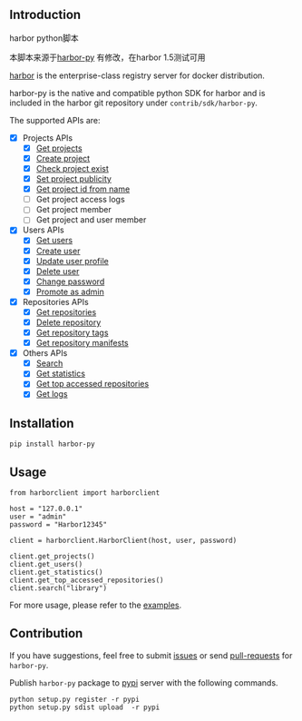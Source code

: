 ## Introduction

harbor python脚本

本脚本来源于[harbor-py](https://pypi.org/project/harbor-py) 有修改，在harbor 1.5测试可用

[harbor](https://github.com/vmware/harbor) is the enterprise-class registry server for docker distribution.

harbor-py is the native and compatible python SDK for harbor and is included in the harbor git repository under `contrib/sdk/harbor-py`.

The supported APIs are:

- [x] Projects APIs
  - [x] [Get projects](./examples/get_projects.py)
  - [x] [Create project](./examples/create_project.py)
  - [x] [Check project exist](./examples/check_project_exist.py)
  - [x] [Set project publicity](./examples/set_project_publicity.py)
  - [x] [Get project id from name](./examples/get_project_id_from_name.py)
  - [ ] Get project access logs
  - [ ] Get project member
  - [ ] Get project and user member
- [x] Users APIs
  - [x] [Get users](./examples/get_users.py)
  - [x] [Create user](./examples/create_user.py)
  - [x] [Update user profile](./examples/update_user_profile.py)
  - [x] [Delete user](./examples/delete_user.py)
  - [x] [Change password](./examples/change_password.py)
  - [x] [Promote as admin](./examples/promote_as_admin.py)
- [x] Repositories APIs
  - [x] [Get repositories](./examples/get_repositories.py)
  - [x] [Delete repository](./examples/delete_repository.py)
  - [x] [Get repository tags](./examples/get_repository_tags.py)
  - [x] [Get repository manifests](./examples/get_repository_manifests.py)
- [x] Others APIs
  - [x] [Search](./examples/search.py)
  - [x] [Get statistics](./examples/get_statistics.py)
  - [x] [Get top accessed repositories](./examples/get_top_accessed_repositories.py)
  - [x] [Get logs](./examples/get_logs.py)

## Installation

```
pip install harbor-py
```

## Usage

```
from harborclient import harborclient

host = "127.0.0.1"
user = "admin"
password = "Harbor12345"

client = harborclient.HarborClient(host, user, password)

client.get_projects()
client.get_users()
client.get_statistics()
client.get_top_accessed_repositories()
client.search("library")
```

For more usage, please refer to the [examples](./examples/).

## Contribution

If you have suggestions, feel free to submit [issues](https://github.com/vmware/harbor/issues) or send [pull-requests](https://github.com/vmware/harbor/pulls) for `harbor-py`.

Publish `harbor-py` package to [pypi](https://pypi.python.org/pypi/harbor-py/) server with the following commands.

```
python setup.py register -r pypi
python setup.py sdist upload  -r pypi
```
